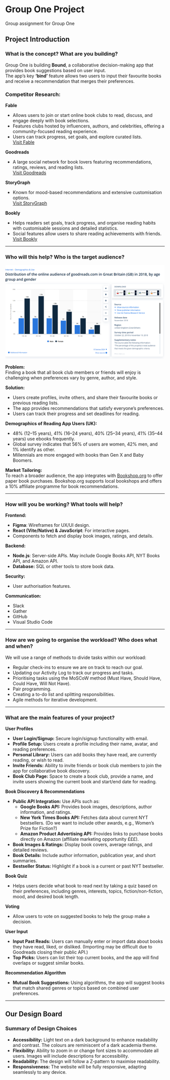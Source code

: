 # Group One Project
Group assignment for Group One

## Project Introduction

### What is the concept? What are you building?

Group One is building **Bound**, a collaborative decision-making app that provides book suggestions based on user input.  
The app’s key **‘bind’** feature allows two users to input their favourite books and receive a recommendation that merges their preferences.

### Competitor Research:

**Fable**  
- Allows users to join or start online book clubs to read, discuss, and engage deeply with book selections.  
- Features clubs hosted by influencers, authors, and celebrities, offering a community-focused reading experience.  
- Users can track progress, set goals, and explore curated lists.  
[Visit Fable](https://fable.co/)

**Goodreads**  
- A large social network for book lovers featuring recommendations, ratings, reviews, and reading lists.  
[Visit Goodreads](https://www.goodreads.com/choiceawards/best-books-2024?ref=gca_signed_out_hp)

**StoryGraph**  
- Known for mood-based recommendations and extensive customisation options.  
[Visit StoryGraph](https://www.thestorygraph.com/)

**Bookly**  
- Helps readers set goals, track progress, and organise reading habits with customisable sessions and detailed statistics.  
- Social features allow users to share reading achievements with friends.  
[Visit Bookly](https://booklyapp.com)

---

### Who will this help? Who is the target audience?

![Goodreads Demographics](goodreadsAudienceStats.png)

**Problem:**  
Finding a book that all book club members or friends will enjoy is challenging when preferences vary by genre, author, and style.

**Solution:**  
- Users create profiles, invite others, and share their favourite books or previous reading lists.  
- The app provides recommendations that satisfy everyone’s preferences.  
- Users can track their progress and set deadlines for reading.

**Demographics of Reading App Users (UK):**  
- 48% (12–15 years), 41% (16–24 years), 40% (25–34 years), 41% (35–44 years) use ebooks frequently.  
- Global survey indicates that 56% of users are women, 42% men, and 1% identify as other.  
- Millennials are more engaged with books than Gen X and Baby Boomers.  

**Market Tailoring:**  
To reach a broader audience, the app integrates with [Bookshop.org](https://uk.bookshop.org/) to offer paper book purchases. Bookshop.org supports local bookshops and offers a 10% affiliate programme for book recommendations.

---

### How will you be working? What tools will help?

**Frontend:**  
- **Figma**: Wireframes for UX/UI design.  
- **React (Vite/Native) & JavaScript**: For interactive pages.  
- Components to fetch and display book images, ratings, and details.

**Backend:**  
- **Node.js**: Server-side APIs. May include Google Books API, NYT Books API, and Amazon API.  
- **Database:** SQL or other tools to store book data.

**Security:**  
- User authorisation features.

**Communication:**  
- Slack  
- Gather  
- GitHub  
- Visual Studio Code

---

### How are we going to organise the workload? Who does what and when?

We will use a range of methods to divide tasks within our workload:  
- Regular check-ins to ensure we are on track to reach our goal.  
- Updating our Activity Log to track our progress and tasks.  
- Prioritising tasks using the MoSCoW method (Must Have, Should Have, Could Have, Will Not Have).  
- Pair programming.  
- Creating a to-do list and splitting responsibilities.  
- Agile methods for iterative development.

---

### What are the main features of your project?

**User Profiles**  
- **User Login/Signup:** Secure login/signup functionality with email.  
- **Profile Setup:** Users create a profile including their name, avatar, and reading preferences.  
- **Personal Library:** Users can add books they have read, are currently reading, or wish to read.  
- **Invite Friends:** Ability to invite friends or book club members to join the app for collaborative book discovery.  
- **Book Club Page:** Space to create a book club, provide a name, and invite users showing the current book and start/end date for reading.

**Book Discovery & Recommendations**  
- **Public API Integration:** Use APIs such as:  
  - **Google Books API:** Provides book images, descriptions, author information, and ratings.  
  - **New York Times Books API:** Fetches data about current NYT bestsellers. (Do we want to include other awards, e.g., Women’s Prize for Fiction?)  
  - **Amazon Product Advertising API:** Provides links to purchase books directly on Amazon (affiliate marketing opportunity £££).  
- **Book Images & Ratings:** Display book covers, average ratings, and detailed reviews.  
- **Book Details:** Include author information, publication year, and short summaries.  
- **Bestseller Status:** Highlight if a book is a current or past NYT bestseller.  

**Book Quiz**  
- Helps users decide what book to read next by taking a quiz based on their preferences, including genres, interests, topics, fiction/non-fiction, mood, and desired book length.

**Voting**  
- Allow users to vote on suggested books to help the group make a decision.

**User Input**  
- **Input Past Reads:** Users can manually enter or import data about books they have read, liked, or disliked. (Importing may be difficult due to Goodreads closing their public API.)  
- **Top Picks:** Users can list their top current books, and the app will find overlaps or suggest similar books.  

**Recommendation Algorithm**  
- **Mutual Book Suggestions:** Using algorithms, the app will suggest books that match shared genres or topics based on combined user preferences.

---

## Our Design Board

### Summary of Design Choices

- **Accessibility:** Light text on a dark background to enhance readability and contrast. The colours are reminiscent of a dark academia theme.  
- **Flexibility:** Ability to zoom in or change font sizes to accommodate all users. Images will include descriptions for accessibility.  
- **Readability:** The design will follow a Z-pattern to maximise readability.  
- **Responsiveness:** The website will be fully responsive, adapting seamlessly to any device.  
